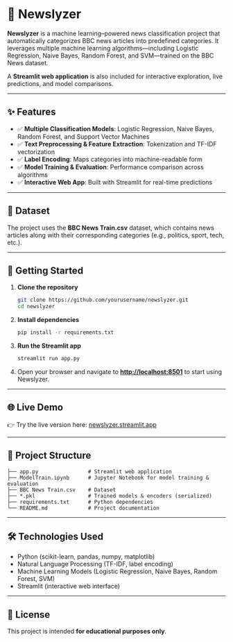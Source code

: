 # 📰 Newslyzer

**Newslyzer** is a machine learning–powered news classification project that automatically categorizes BBC news articles into predefined categories. It leverages multiple machine learning algorithms—including Logistic Regression, Naive Bayes, Random Forest, and SVM—trained on the BBC News dataset.

A **Streamlit web application** is also included for interactive exploration, live predictions, and model comparisons.

---

## ✨ Features

- ✅ **Multiple Classification Models**: Logistic Regression, Naive Bayes, Random Forest, and Support Vector Machines
- ✅ **Text Preprocessing & Feature Extraction**: Tokenization and TF-IDF vectorization
- ✅ **Label Encoding**: Maps categories into machine-readable form
- ✅ **Model Training & Evaluation**: Performance comparison across algorithms
- ✅ **Interactive Web App**: Built with Streamlit for real-time predictions

---

## 📂 Dataset

The project uses the **BBC News Train.csv** dataset, which contains news articles along with their corresponding categories (e.g., politics, sport, tech, etc.).

---

## 🚀 Getting Started

1. **Clone the repository**

   ```bash
   git clone https://github.com/yourusername/newslyzer.git
   cd newslyzer
   ```

2. **Install dependencies**

   ```bash
   pip install -r requirements.txt
   ```

3. **Run the Streamlit app**

   ```bash
   streamlit run app.py
   ```

4. Open your browser and navigate to **[http://localhost:8501](http://localhost:8501)** to start using Newslyzer.

---

## 🌐 Live Demo

👉 Try the live version here: [newslyzer.streamlit.app](https://newslyzer.streamlit.app/)

---

## 📁 Project Structure

```
├── app.py                # Streamlit web application
├── ModelTrain.ipynb      # Jupyter Notebook for model training & evaluation
├── BBC News Train.csv    # Dataset
├── *.pkl                 # Trained models & encoders (serialized)
├── requirements.txt      # Python dependencies
└── README.md             # Project documentation
```

---

## 🛠️ Technologies Used

- Python (scikit-learn, pandas, numpy, matplotlib)
- Natural Language Processing (TF-IDF, label encoding)
- Machine Learning Models (Logistic Regression, Naive Bayes, Random Forest, SVM)
- Streamlit (interactive web interface)

---

## 📜 License

This project is intended **for educational purposes only**.
